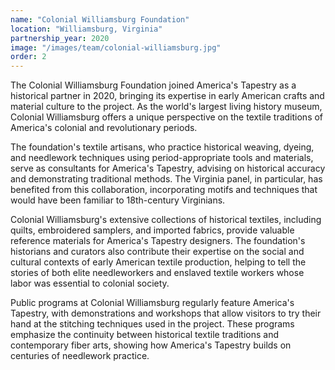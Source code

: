 ```yaml
---
name: "Colonial Williamsburg Foundation"
location: "Williamsburg, Virginia"
partnership_year: 2020
image: "/images/team/colonial-williamsburg.jpg"
order: 2
---
```


The Colonial Williamsburg Foundation joined America's Tapestry as a historical partner in 2020, bringing its expertise in early American crafts and material culture to the project. As the world's largest living history museum, Colonial Williamsburg offers a unique perspective on the textile traditions of America's colonial and revolutionary periods.

The foundation's textile artisans, who practice historical weaving, dyeing, and needlework techniques using period-appropriate tools and materials, serve as consultants for America's Tapestry, advising on historical accuracy and demonstrating traditional methods. The Virginia panel, in particular, has benefited from this collaboration, incorporating motifs and techniques that would have been familiar to 18th-century Virginians.

Colonial Williamsburg's extensive collections of historical textiles, including quilts, embroidered samplers, and imported fabrics, provide valuable reference materials for America's Tapestry designers. The foundation's historians and curators also contribute their expertise on the social and cultural contexts of early American textile production, helping to tell the stories of both elite needleworkers and enslaved textile workers whose labor was essential to colonial society.

Public programs at Colonial Williamsburg regularly feature America's Tapestry, with demonstrations and workshops that allow visitors to try their hand at the stitching techniques used in the project. These programs emphasize the continuity between historical textile traditions and contemporary fiber arts, showing how America's Tapestry builds on centuries of needlework practice.

